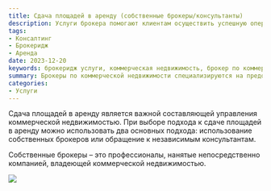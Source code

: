 ```yaml
---
title: Сдача площадей в аренду (собственные брокеры/консультанты)
description: Услуги брокера помогают клиентам осуществить успешную операцию на рынке коммерческой недвижимости и получить максимальную выгоду от своих инвестиций.
tags:
- Консалтинг
- Брокеридж
- Аренда
date: 2023-12-20
keywords: брокеридж услуги, коммерческая недвижимость, брокер по коммерческой недвижимости, покупка и продажа коммерческой недвижимости, аренда коммерческой недвижимости, инвестиции в коммерческую недвижимость, управление имуществом в сфере коммерческой недвижимости
summary: Брокеры по коммерческой недвижимости специализируются на предоставлении услуг связанных с покупкой, продажей или арендой коммерческих объектов, таких как офисные здания, розничные магазины, складские помещения и промышленные объекты.
categories:
- Услуги
---
```


Сдача площадей в аренду является важной составляющей управления коммерческой недвижимостью. При выборе подхода к сдаче площадей в аренду можно использовать два основных подхода: использование собственных брокеров или обращение к независимым консультантам.

Собственные брокеры – это профессионалы, нанятые непосредственно компанией, владеющей коммерческой недвижимостью.

![](https://dedov.ws/wp-content/uploads/2023/07/2023-07-13-13.30.16.jpg)